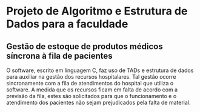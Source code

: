 # Projeto de Algoritmo e Estrutura de Dados para a faculdade

## Gestão de estoque de produtos médicos síncrona à fila de pacientes

O software, escrito em linguagem C, faz uso de TADs e estrutura de dados para auxiliar na gestão dos recursos hospitalares. Tal gestão ocorre sincronamente com a fila de atendimentos do hospital que utiliza o software. A medida que os recursos ficam em falta de acordo com a previsão da fila, estes são solicitados para que o funcionamento e o atendimento dos pacientes não sejam prejudicados pela falta de material.
